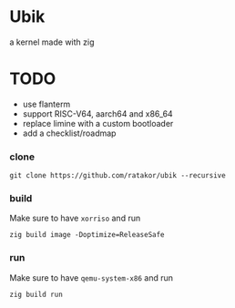 # Ubik
a kernel made with zig

# TODO
- use flanterm
- support RISC-V64, aarch64 and x86_64
- replace limine with a custom bootloader
- add a checklist/roadmap

### clone

    git clone https://github.com/ratakor/ubik --recursive

### build
Make sure to have `xorriso` and run

    zig build image -Doptimize=ReleaseSafe

### run
Make sure to have `qemu-system-x86` and run

    zig build run
